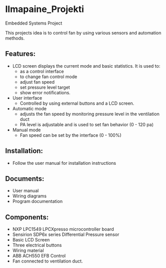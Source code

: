 # Ilmapaine_Projekti
Embedded Systems Project

This projects idea is to control fan by using various sensors and automation methods.

## Features:
- LCD screen displays the current mode and basic statistics. It is used to:
    - as a control interface
    - to change fan control mode
    - adjust fan speed
    - set pressure level target
    - show error notifications.
- User interface
    - Controlled by using external buttons and a LCD screen.
- Automatic mode
    - adjusts the fan speed by monitoring pressure level in the ventilation duct
    - PA level is adjustable and is used to set fan behavior (0 - 120 pa)
- Manual mode
    - Fan speed can be set by the interface (0 - 100%)

## Installation:
- Follow the user manual for installation instructions

## Documents:
- User manual
- Wiring diagrams
- Program documentation

## Components:
- NXP LPC1549 LPCXpresso microcontroller board 
- Sensirion SDP6x series Differential Pressure sensor
- Basic LCD Screen
- Three electrical buttons
- Wiring material
- ABB ACH550 EFB Control
- Fan connected to ventilation duct.
